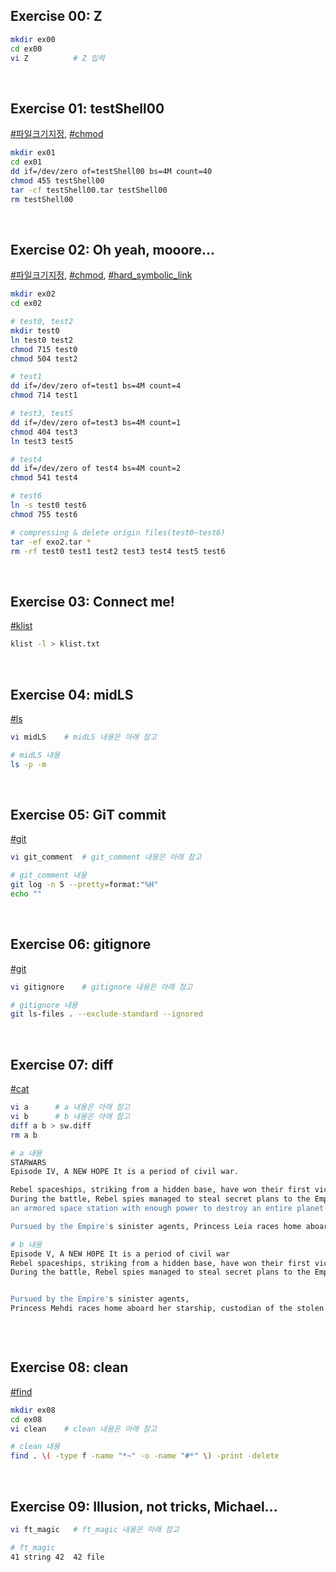 ## Exercise 00: Z
```bash
mkdir ex00
cd ex00
vi Z          # Z 입력
```
<br>

## Exercise 01: testShell00
[#파일크기지정](README.md#특정-크기로-지정하여-파일-만들기), [#chmod](../README.md#chmod-change-mode)
```bash
mkdir ex01
cd ex01
dd if=/dev/zero of=testShell00 bs=4M count=40
chmod 455 testShell00
tar -cf testShell00.tar testShell00
rm testShell00
```
<br>

## Exercise 02: Oh yeah, mooore...
[#파일크기지정](README.md#특정-크기로-지정하여-파일-만들기), [#chmod](../README.md#chmod-change-mode), [#hard_symbolic_link](../README.md#hard-symbolic-link)
```bash
mkdir ex02
cd ex02

# test0, test2
mkdir test0
ln test0 test2
chmod 715 test0
chmod 504 test2

# test1
dd if=/dev/zero of=test1 bs=4M count=4
chmod 714 test1

# test3, test5
dd if=/dev/zero of=test3 bs=4M count=1
chmod 404 test3
ln test3 test5

# test4
dd if=/dev/zero of test4 bs=4M count=2
chmod 541 test4

# test6
ln -s test0 test6
chmod 755 test6

# compressing & delete origin files(test0~test6)
tar -ef exo2.tar *
rm -rf test0 test1 test2 test3 test4 test5 test6
```
<br>

## Exercise 03: Connect me!
[#klist](../README.md#klist)
```bash
klist -l > klist.txt
```
<br>

## Exercise 04: midLS
[#ls](../README.md#ls)
```bash
vi midLS    # midLS 내용은 아래 참고
```
```bash
# midLS 내용
ls -p -m
```
<br>

## Exercise 05: GiT commit
[#git](../README.md#git)
```bash
vi git_comment  # git_comment 내용은 아래 참고
```
```bash
# git_comment 내용
git log -n 5 --pretty=format:"%H"
echo ""
```
<br>

## Exercise 06: gitignore
[#git](../README.md#git)
```bash
vi gitignore    # gitignore 내용은 아래 참고
```
```bash
# gitignore 내용
git ls-files . --exclude-standard --ignored
```


<br>

## Exercise 07: diff
[#cat](../README.md#cat)
```bash
vi a      # a 내용은 아래 참고
vi b      # b 내용은 아래 참고
diff a b > sw.diff
rm a b
```
```bash 
# a 내용
STARWARS
Episode IV, A NEW HOPE It is a period of civil war.

Rebel spaceships, striking from a hidden base, have won their first victory against the evil Galactic Empire.
During the battle, Rebel spies managed to steal secret plans to the Empire's ultimate weapon, the DEATH STAR,
an armored space station with enough power to destroy an entire planet.

Pursued by the Empire's sinister agents, Princess Leia races home aboard her starship, custodian of the stolen plans that can save her people and restore freedom to the galaxy...
```
```bash
# b 내용
Episode V, A NEW H0PE It is a period of civil war
Rebel spaceships, striking from a hidden base, have won their first victory against the evil Galactic Empire. 
During the battle, Rebel spies managed to steal secret plans to the Empire's ultimate weapon, the STAR DEATH, an armored space station with enough power to destroy an entire planet.


Pursued by the Empire's sinister agents,
Princess Mehdi races home aboard her starship, custodian of the stolen plans that can save her people and restore the dictatorship to the galaxie..



```
<br>

## Exercise 08: clean
[#find](../README.md#find)
```bash
mkdir ex08
cd ex08
vi clean    # clean 내용은 아래 참고
```
```bash
# clean 내용
find . \( -type f -name "*~" -o -name "#*" \) -print -delete
```
<br>

## Exercise 09: Illusion, not tricks, Michael...
```bash
vi ft_magic   # ft_magic 내용은 아래 참고
```
```bash
# ft_magic 
41 string 42  42 file
```
